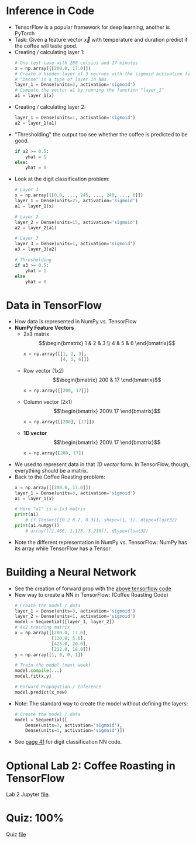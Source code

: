 # Inference in Code
* TensorFlow is a popular framework for deep learning, another is PyTorch
* Task: Given a feature vector $\vec{x}$ with temperature and duration predict if the coffee will taste good.
* Creating / calculating layer 1:
    ```python
    # One test case with 200 celsius and 17 minutes
    x = np.array([[200.0, 17.0]])
    # Create a hidden layer of 3 neurons with the sigmoid activation function
    # "Dense" is a type of layer in NNs
    layer_1 = Dense(units=3, activation='sigmoid')
    # Compute the vector a1 by running the function "layer_1"
    a1 = layer_1(x)
    ```
* Creating / calculating layer 2:
    ```python
    layer_1 = Dense(units=1, activation='sigmoid')
    a2 = layer_1(a1)
    ```
* "Thresholding" the output too see whether the coffee is predicted to be good.
    ```python
    if a2 >= 0.5:
        yhat = 1
    else:
        yhat = 0
    ```
* Look at the digit classification problem:
    ```python
    # Layer 1
    x = np.array([[0.0, ..., 245, ..., 240, ..., 0]])
    layer_1 = Dense(units=25, activation='sigmoid')
    a1 = layer_1(x)

    # Layer 2
    layer_2 = Dense(units=15, activation='sigmoid')
    a2 = layer_2(a1)

    # Layer 3
    layer_3 = Dense(units=1, activation='sigmoid')
    a3 = layer_3(a2)

    # Thresholding
    if a3 >= 0.5:
        yhat = 1
    else
        yhat = 0
    ```

# Data in TensorFlow
* How data is represented in NumPy vs. TensorFlow
* **NumPy Feature Vectors**
    * 2x3 matrix
        $$\begin{bmatrix}
        1 & 2 & 3 \\
        4 & 5 & 6
        \end{bmatrix}$$
        ```python
        x = np.array([[1, 2, 3],
                      [4, 5, 6]])
        ```
    * Row vector (1x2)
        $$\begin{bmatrix}
        200 & 17
        \end{bmatrix}$$
        ```python
        x = np.array([[200, 17]])
        ```
    * Column vector (2x1)
        $$\begin{bmatrix}
        200\\
        17
        \end{bmatrix}$$
        ```python
        x = np.array([[200], [17]])
        ```
    * **1D vector**
        $$\begin{bmatrix}
        200\\
        17
        \end{bmatrix}$$
        ```python
        x = np.array([200, 17])
        ```
* We used to represent data in that *1D vector* form. In TensorFlow, though, everything should be a matrix.
* Back to the Coffee Roasting problem:
    ```python
    x = np.array([[200.0, 17.0]])
    layer_1 = Dense(units=3, activation='sigmoid')
    a1 = layer_1(x)

    # Here "a1" is a 1x3 matrix
    print(a1)
        # tf.Tensor([[0.2 0.7, 0.3]], shape=(1, 3), dtype=float32)
    print(a1.numpy())
        # array([[1.466, 1.125, 3.216]], dtype=float32)
    ```
* Note the different representation in NumPy vs. TensorFlow: NumPy has its array while TensorFlow has a Tensor

# Building a Neural Network
* See the creation of forward prop with the [above tensorflow code](#inference-in-code)
* New way to create a NN in TensorFlow: (Coffee Roasting Code)
    ```python
    # Create the model / data
    layer_1 = Dense(units=3, activation='sigmoid')
    layer_2 = Dense(units=1, activation='sigmoid')
    model = Sequential([layer_1, layer_2])
    # 4x2 training matrix
    x = np.array([[200.0, 17.0],
                  [120.0, 5.0],
                  [425.0, 20.0],
                  [212.0, 18.0]])
    y = np.array([1, 0, 0, 1])

    # Train the model (next week)
    model.compile(...)
    model.fit(x,y)

    # Forward Propagation / Inference
    model.predict(x_new)
    ```
* Note: The standard way to create the model without defining the layers:
    ```python
    # Create the model / data
    model = Sequential([
        Dense(units=3, activation='sigmoid'),
        Dense(units=1, activation='sigmoid')])
    ```
* See [page 41](Lecture.pdf) for digit classification NN code.

# Optional Lab 2: Coffee Roasting in TensorFlow
Lab 2 Jupyter [file](Labs/C2_W1_Lab02_CoffeeRoasting_TF.ipynb).

# Quiz: 100%
Quiz [file](Quizzes.md#tensorflow-implementation)